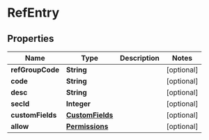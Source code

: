 # RefEntry

## Properties
Name | Type | Description | Notes
------------ | ------------- | ------------- | -------------
**refGroupCode** | **String** |  |  [optional]
**code** | **String** |  |  [optional]
**desc** | **String** |  |  [optional]
**secId** | **Integer** |  |  [optional]
**customFields** | [**CustomFields**](CustomFields.md) |  |  [optional]
**allow** | [**Permissions**](Permissions.md) |  |  [optional]

